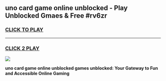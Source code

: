 
## uno card game online unblocked - Play Unblocked Gmaes & Free #rv6zr
<h3>
<a href="https://news.freeplayer.one?title=uno_card_game_online_unblocked&ref=03M">CLICK TO PLAY</a></h3>
<hr>

<h3>
<a href="https://news.freeplayer.one?title=uno_card_game_online_unblocked&ref=03M">CLICK 2 PLAY</a>
  
</h3>

<a href="https://news.freeplayer.one?title=uno_card_game_online_unblocked&ref=03M"><img src="https://clearcache.store/games.png"></a>


**uno card game online unblocked games unblocked: Your Gateway to Fun and Accessible Online Gaming**
